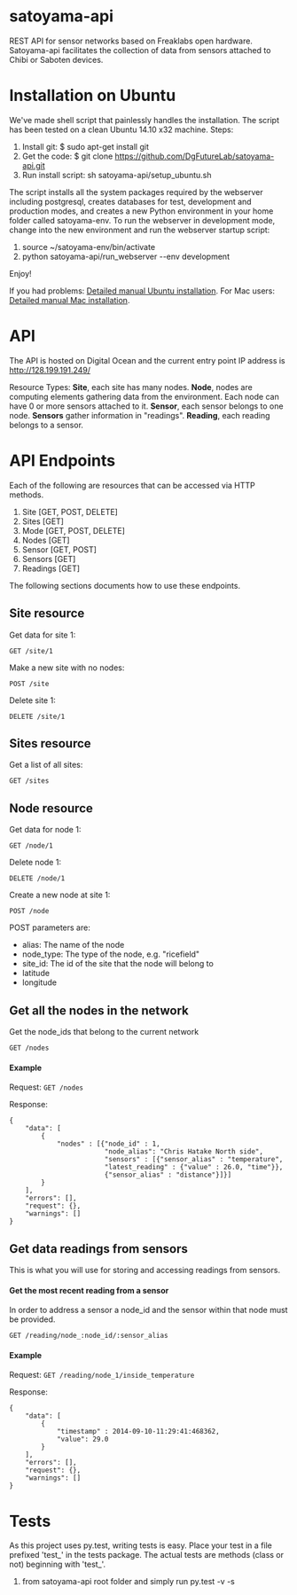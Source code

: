 satoyama-api
============
REST API for sensor networks based on Freaklabs open hardware. Satoyama-api facilitates the collection of data from sensors attached to Chibi or Saboten devices.

Installation on Ubuntu
===================
We've made shell script that painlessly handles the installation. The script has been tested on a clean Ubuntu 14.10 x32 machine. Steps:

1. Install git: $ sudo apt-get install git
2. Get the code: $ git clone https://github.com/DgFutureLab/satoyama-api.git
3. Run install script: sh satoyama-api/setup_ubuntu.sh

The script installs all the system packages required by the webserver including postgresql, creates databases for test, development and production modes, and creates a new Python environment in your home folder called satoyama-env. To run the webserver in development mode, change into the new environment and run the webserver startup script:

1. source ~/satoyama-env/bin/activate
2. python satoyama-api/run_webserver --env development

Enjoy!

If you had problems: <a href="https://github.com/DgFutureLab/satoyama-api/blob/master/UBUNTUINSTALL.md">Detailed manual Ubuntu installation</a>.
For Mac users: <a href="https://github.com/DgFutureLab/satoyama-api/blob/master/MACINSTALL.md">Detailed manual Mac installation</a>.

API
===================
The API is hosted on Digital Ocean and the current entry point IP address is http://128.199.191.249/

Resource Types: **Site**, each site has many nodes. **Node**, nodes are computing elements gathering data from the environment.
Each node can have 0 or more sensors attached to it. **Sensor**, each sensor belongs to one node. **Sensors** gather information in "readings".
**Reading**, each reading belongs to a sensor.

# API Endpoints
Each of the following are resources that can be accessed via HTTP methods.
1. Site [GET, POST, DELETE]
2. Sites [GET]
3. Mode [GET, POST, DELETE]
4. Nodes [GET]
5. Sensor [GET, POST]
6. Sensors [GET]
7. Readings [GET]

The following sections documents how to use these endpoints.

## Site resource
Get data for site 1:

`GET /site/1`

Make a new site with no nodes:

`POST /site`

Delete site 1:

`DELETE /site/1`

## Sites resource
Get a list of all sites:

`GET /sites`

## Node resource
Get data for node 1:

`GET /node/1`

Delete node 1:

`DELETE /node/1`

Create a new node at site 1:

`POST /node`

POST parameters are:
* alias: The name of the node
* node_type: The type of the node, e.g. "ricefield"
* site_id: The id of the site that the node will belong to
* latitude
* longitude




## Get all the nodes in the network

Get the node_ids that belong to the current network

`GET /nodes`

#### Example

Request:
`GET /nodes`

Response:
```
{
    "data": [
        {
            "nodes" : [{"node_id" : 1,
                        "node_alias": "Chris Hatake North side",
                        "sensors" : [{"sensor_alias" : "temperature",
                        "latest_reading" : {"value" : 26.0, "time"}},
                        {"sensor_alias" : "distance"}]}]
        }
    ],
    "errors": [],
    "request": {},
    "warnings": []
}
```

## Get data readings from sensors

This is what you will use for storing and accessing readings from sensors.

#### Get the most recent reading from a sensor

In order to address a sensor a node_id and the sensor within that node must be provided.

`GET /reading/node_:node_id/:sensor_alias`

#### Example

Request:
`GET /reading/node_1/inside_temperature`

Response:
```
{
    "data": [
        {
            "timestamp" : 2014-09-10-11:29:41:468362,
            "value": 29.0
        }
    ],
    "errors": [],
    "request": {},
    "warnings": []
}
```

Tests
===================
As this project uses py.test, writing tests is easy. Place your test in a file prefixed 'test_' in the tests package. The actual tests are methods (class or not) beginning with 'test_'.

1. from satoyama-api root folder and simply run py.test -v -s
